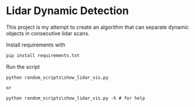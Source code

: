 Lidar Dynamic Detection
=======================

This project is my attempt to create an algorithm that can separate dynamic objects in consecutive lidar scans.

Install requirements with 

```bash
pip install requirements.txt
```

Run the script
```
python random_scripts\show_lidar_vis.py

or 

python random_scripts\show_lidar_vis.py -h # for help
```